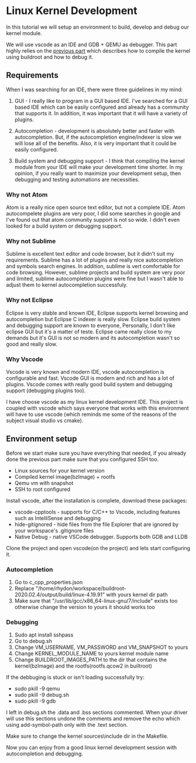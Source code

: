 # Linux Kernel Development
In this tutorial we will setup an environment to build, develop and debug our kernel module.

We will use vscode as an IDE and GDB + QEMU as debugger. This part highly relies on the [previous part](https://github.com/Rhydon1337/linux-kernel-debugging)
which describes how to compile the kernel using buildroot and how to debug it.

## Requirements
When I was searching for an IDE, there were three guidelines in my mind:

1. GUI - I really like to program in a GUI based IDE. I've searched for a GUI based IDE which can be easily configured and already has a community that supports it. In addition, it was important that it will have a variety of plugins.

2. Autocompletion - development is absolutely better and faster with autocompletion. But, if the autocompletion engine/indexer is slow we will lose all of the benefits. Also, it is very important that it could be easily configured.

3. Build system and debugging support - I think that compiling the kernel module from your IDE will make your development time shorter. In my opinion, if you really want to maximize your development setup, then debugging and testing automations are necessities. 

### Why not Atom
Atom is a really nice open source text editor, but not a complete IDE. Atom autocompelete plugins are very poor, I did some searches in google and I've found out that atom community support is not so wide. I didn't even looked for a build system or debugging support.

### Why not Sublime
Sublime is excellent text editor and code browser, but it didn't suit my requirements. Sublime has a lot of plugins and really nice autocompletion and symbols search engines. In addition, sublime is vert comfortable for code browsing. However, sublime projects and build system are very poor and limited, sublime autocompletion plugins were fine but I wasn't able to adjust them to kernel autocompletion successfuly.

### Why not Eclipse
Eclipse is very stable and known IDE, Eclipse supports kernel browsing and autocompletion but Eclipse C indexer is really slow.
Eclipse build system and debugging support are known to everyone, Personally, I don't like eclipse GUI but it's a matter of teste. Eclipse came really close to my demands but it's GUI is not so modern and its autocompletion wasn't so good and really slow.

### Why Vscode
Vscode is very known and modern IDE, vscode autocompletion is configurable and fast. Vscode GUI is modern and rich and has a lot of plugins. Vscode comes with really good build system and debugging support (debugging plugins too).

I have choose vscode as my linux kernel development IDE. This project is coupled with vscode which says everyone that works with this environment will have to use vscode (which reminds me some of the reasons of the subject visual studio vs cmake).

## Environment setup

Before we start make sure you have everything that needed, if you already done the previous part make sure that you configured SSH too.

* Linux sources for your kernel version
* Compiled kernel image(bzImage) + rootfs
* Qemu vm with snapshot
* SSH to root configured

Install vscode, after the installation is complete, download these packages:

* vscode-cpptools - supports for C/C++ to Vscode, including features such as IntelliSense and debugging
* hide-gitignored - hide files from the file Explorer that are ignored by your workspace's .gitignore files
* Native Debug - native VSCode debugger. Supports both GDB and LLDB

Clone the project and open vscode(on the project) and lets start configuring it.

### Autocompletion

1. Go to c_cpp_properties.json
2. Replace "/home/rhydon/workspace/buildroot-2020.02.4/output/build/linux-4.19.91" with yours kernel dir path
3. Make sure that "/usr/lib/gcc/x86_64-linux-gnu/7/include" exists too otherwise change the version to yours it should works too
 
### Debugging

1. Sudo apt install sshpass
2. Go to debug.sh
3. Change VM_USERNAME, VM_PASSWORD and VM_SNAPSHOT to yours 
4. Change KERNEL_MODULE_NAME to yours kernel module name
5. Change BUILDROOT_IMAGES_PATH to the dir that contains the kernel(bzImage) and the rootfs(rootfs.qcow2 in builtroot)

If the debbuging is stuck or isn't loading successfully try:

* sudo pkill -9 qemu
* sudo pkill -9 debug.sh
* sudo pkill -9 gdb

I left in debug.sh the .data and .bss sections commented. When your driver will use this sections undone the comments and remove the echo which using add-symbol-path only with the .text section.

Make sure to change the kernel sources\include dir in the Makefile.

Now you can enjoy from a good linux kernel development session with autocompletion and debugging.


